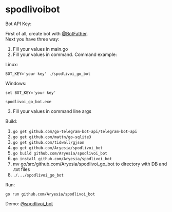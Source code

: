 # spodlivoibot

Bot API Key:

First of all, create bot with [@BotFather](https://t.me/BotFather).  
Next you have three way:
 
1. Fill your values in main.go
2. Fill your values in command.
Command example:

Linux:

`BOT_KEY='your key' ./spodlivoi_go_bot`

Windows: 

`set BOT_KEY='your key'`

`spodlivoi_go_bot.exe`

3. Fill your values in command line args

Build: 

1. `go get github.com/go-telegram-bot-api/telegram-bot-api`
2. `go get github.com/mattn/go-sqlite3`
3. `go get github.com/tidwall/gjson`
4. `go get github.com/Aryesia/spodlivoi_bot`
5. `go build github.com/Aryesia/spodlivoi_bot`  
6. `go install github.com/Aryesia/spodlivoi_bot`  
7. mv go/src/github.com/Aryesia/spodlivoi_go_bot to directory with DB and .txt files
8. `./.../spodlivoi_go_bot` 

Run:  

`go run github.com/Aryesia/spodlivoi_bot`

Demo: [@spodlivoi_bot](https://t.me/spodlivoi_bot)  
